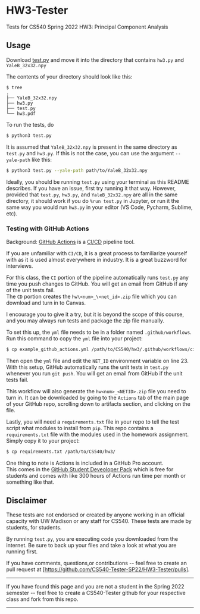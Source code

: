 # HW3-Tester

Tests for CS540 Spring 2022 HW3: Principal Component Analysis 

## Usage

Download [test.py](test.py) and move it into the directory that contains `hw3.py` and `YaleB_32x32.npy`

The contents of your directory should look like this:

```shell
$ tree
.
├── YaleB_32x32.npy
├── hw3.py
├── test.py
└── hw3.pdf
```

To run the tests, do

```python
$ python3 test.py
```

It is assumed that `YaleB_32x32.npy` is present in the same directory as `test.py` and `hw3.py`. 
If this is not the case, you can use the argument `--yale-path` like this:

```bash
$ python3 test.py --yale-path path/to/YaleB_32x32.npy
```

Ideally, you should be running `test.py` using your terminal as this README describes. 
If you have an issue, first try running it that way. 
However, provided that `test.py`, `hw3.py`, and `YaleB_32x32.npy` are all in the same directory, it should work if you do `%run test.py` in Jupyter, or run it the same way you would run `hw3.py` in your editor (VS Code, Pycharm, Sublime, etc).

### Testing with GitHub Actions

Background: [GitHub Actions](https://github.com/features/actions) is a [CI/CD](https://www.atlassian.com/continuous-delivery/principles/continuous-integration-vs-delivery-vs-deployment) pipeline tool.  

If you are unfamiliar with `CI/CD`, it is a great process to familiarize yourself with as it is used almost everywhere in industry.  It is a great buzzword for interviews.

For this class, the `CI` portion of the pipeline automatically runs `test.py` any time you push changes to GitHub. You will get an email from GitHub if any of the unit tests fail.  
The `CD` portion creates the `hw\<num>_\<net_id>.zip` file which you can download and turn in to Canvas.  

I encourage you to give it a try, but it is beyond the scope of this course, and you may always run tests and package the zip file manually.

To set this up, the `yml` file needs to be in a folder named `.github/workflows`. 
Run this command to copy the `yml` file into your project:

```bash
$ cp example_github_actions.yml /path/to/CS540/hw3/.github/workflows/ci.yml
```

Then open the `yml` file and edit the `NET_ID` environment variable on line 23. 
With this setup, GitHub automatically runs the unit tests in `test.py` whenever you run `git push`. 
You will get an email from GitHub if the unit tests fail.  

This workflow will also generate the `hw<num>_<NETID>.zip` file you need to turn in.  It can be downloaded by going to the `Actions` tab of the main page of your GitHub repo, scrolling down to artifacts section, and clicking on the file.

Lastly, you will need a `requirements.txt` file in your repo to tell the test script what modules to install from `pip`. 
This repo contains a `requirements.txt` file with the modules used in the homework assignment.  Simply copy it to your project:

```bash
$ cp requirements.txt /path/to/CS540/hw3/
```

One thing to note is Actions is included in a GitHub Pro account.  
This comes in the [GitHub Student Deveoloper Pack](https://education.github.com/pack) which is free for students and comes with like 300 hours of Actions run time per month or something like that.

## Disclaimer

These tests are not endorsed or created by anyone working in an official capacity with UW Madison or any staff for CS540. These tests are made by students, for students.

By running `test.py`, you are executing code you downloaded from the internet. 
Be sure to back up your files and take a look at what you are running first.

If you have comments, questions,or contributions -- feel free to create an pull request at [https://github.com/CS540-Tester-SP22/HW3-Tester/pulls]. 

*** 
If you have found this page and you are not a student in the Spring 2022 semester -- feel free to create a CS540-Tester github for your respective class and fork from this repo. 
***
